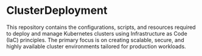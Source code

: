 # ClusterDeployment
This repository contains the configurations, scripts, and resources required to deploy and manage Kubernetes clusters using Infrastructure as Code (IaC) principles. The primary focus is on creating scalable, secure, and highly available cluster environments tailored for production workloads.
